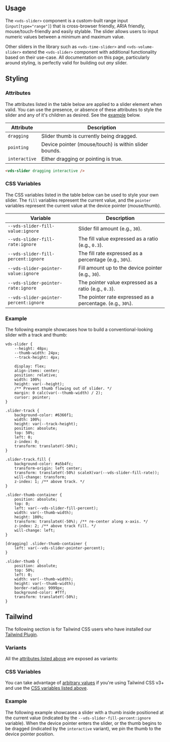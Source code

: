 ## Usage

The `<vds-slider>` component is a custom-built range input (`input[type="range"]`) that is cross-browser
friendly, ARIA friendly, mouse/touch-friendly and easily stylable. The slider allows users
to input numeric values between a minimum and maximum value.

Other sliders in the library such as `<vds-time-slider>` and `<vds-volume-slider>` extend the
`<vds-slider>` component with additional functionality based on their use-case. All documentation on
this page, particularly around styling, is perfectly valid for building out _any_ slider.

<slot name="usage" />

## Styling

### Attributes

The attributes listed in the table below are applied to a slider element when valid. You can
use the presence, or absence of these attributes to style the slider and any of it's children as
desired. See the [example](#example) below.

| Attribute     | Description                                           |
| ------------- | ----------------------------------------------------- |
| `dragging`    | Slider thumb is currently being dragged.              |
| `pointing`    | Device pointer (mouse/touch) is within slider bounds. |
| `interactive` | Either dragging or pointing is true.                  |

```html
<vds-slider dragging interactive />
```

### CSS Variables

The CSS variables listed in the table below can be used to style your own slider. The `fill`
variables represent the current value, and the `pointer` variables represent the current value
at the device pointer (mouse/thumb).

| Variable                              | Description                                                |
| ------------------------------------- | ---------------------------------------------------------- |
| `--vds-slider-fill-value:ignore`      | Slider fill amount (e.g., `30`).                           |
| `--vds-slider-fill-rate:ignore`       | The fill value expressed as a ratio (e.g., `0.3`).         |
| `--vds-slider-fill-percent:ignore`    | The fill rate expressed as a percentage (e.g., `30%`).     |
| `--vds-slider-pointer-value:ignore`   | Fill amount up to the device pointer (e.g., `30`).         |
| `--vds-slider-pointer-rate:ignore`    | The pointer value expressed as a ratio (e.g., `0.3`).      |
| `--vds-slider-pointer-percent:ignore` | The pointer rate expressed as a percentage. (e.g., `30%`). |

### Example

The following example showcases how to build a conventional-looking slider with a track and thumb:

<slot name="example" />

```css:copy
vds-slider {
	--height: 48px;
	--thumb-width: 24px;
	--track-height: 4px;

	display: flex;
	align-items: center;
	position: relative;
	width: 100%;
	height: var(--height);
	/** Prevent thumb flowing out of slider. */
	margin: 0 calc(var(--thumb-width) / 2);
	cursor: pointer;
}

.slider-track {
	background-color: #6366f1;
	width: 100%;
	height: var(--track-height);
	position: absolute;
	top: 50%;
	left: 0;
	z-index: 0;
	transform: translateY(-50%);
}

.slider-track.fill {
	background-color: #a5b4fc;
	transform-origin: left center;
	transform: translateY(-50%) scaleX(var(--vds-slider-fill-rate));
	will-change: transform;
	z-index: 1; /** above track. */
}

.slider-thumb-container {
	position: absolute;
	top: 0;
	left: var(--vds-slider-fill-percent);
	width: var(--thumb-width);
	height: 100%;
	transform: translateX(-50%); /** re-center along x-axis. */
	z-index: 2; /** above track fill. */
	will-change: left;
}

[dragging] .slider-thumb-container {
	left: var(--vds-slider-pointer-percent);
}

.slider-thumb {
	position: absolute;
	top: 50%;
	left: 0;
	width: var(--thumb-width);
	height: var(--thumb-width);
	border-radius: 9999px;
	background-color: #fff;
	transform: translateY(-50%);
}
```

## Tailwind

The following section is for Tailwind CSS users who have installed our [Tailwind Plugin](../../../libraries/tailwind.md).

### Variants

All the [attributes listed above](#attributes) are exposed as variants:

<slot name="tw-variants" />

### CSS Variables

You can take advantage of [arbitrary values](https://tailwindcss.com/docs/adding-custom-styles#using-arbitrary-values)
if you're using Tailwind CSS v3+ and use the [CSS variables listed above](#css-variables).

<slot name="tw-variables" />

### Example

The following example showcases a slider with a thumb inside positioned at the current value
(indicated by the `--vds-slider-fill-percent:ignore` variable). When the device pointer enters the slider,
or the thumb begins to be dragged (indicated by the `interactive` variant), we pin the thumb to the
device pointer position.

<slot name="tw-example" />
